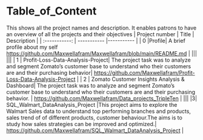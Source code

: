 # Table_of_Content
This shows all the project names and description. It enables patrons to have an overview of all the projects and their objectives
| Project number | Title | Description |
| :-----------: | ----------- |----------- |
| 0 |Profile| A brief profile about my self
https://github.com/Maxwellafram/Maxwellafram/blob/main/README.md |
|||
|||
| 1 | Profit-Loss-Data-Analysis-Project| The project task was to analyze and segment Zomato’s customer base to understand who their customers are and their purchasing behavior|
https://github.com/Maxwellafram/Profit-Loss-Data-Analysis-Project |
| 2 | Zomato Customer Insights Analysis & Dashboard| The project task was to analyze and segment Zomato’s customer base to understand who their customers are and their purchasing behavior. |
https://github.com/Maxwellafram/Data_projects_TripleTen  |
|||
|3| SQL_Walmart_DataAnalysis_Project |This project aims to explore the Walmart Sales data to understand top performing branches and products, sales trend of of different products, customer behaviour.The aims is to study how sales strategies can be improved and optimized.|
https://github.com/Maxwellafram/SQL_Walmart_DataAnalysis_Project |

